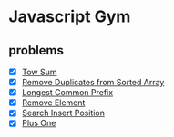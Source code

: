 # Javascript Gym

## problems
- [X] [Tow Sum](./twosum.md)
- [X] [Remove Duplicates from Sorted Array](./RemoveDuplicatesfromSortedArray.md)
- [X] [Longest Common Prefix](./LongestCommonPrefix.md)
- [X] [Remove Element](./RemoveElement.md)
- [X] [Search Insert Position](./SearchInsertPosition.md)
- [X] [Plus One](./PlusOne.md)